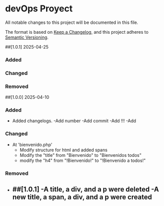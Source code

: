# devOps Proyect

All notable changes to this project will be documented in this file.

The format is based on [Keep a Changelog](https://keepachangelog.com/en/1.0.0/),
and this project adheres to [Semantic Versioning](https://semver.org/spec/v2.0.0.html).

##[1.0.1] 2025-04-25

### Added

### Changed

### Removed

##[1.0.0] 2025-04-10

### Added

- Added changelogs.
-Add number
-Add commit
-Add !!!
-Add

### Changed

- At 'bienvenido.php'
	- Modify structure for html and added spans
	- Modify the "title" from "Bienvenido" to "Bienvenidos todos"
	- modify the "h4" from "!Bienvenido!" to  "!Bienvenido a todos!" 
	
	
### Removed

- ##[1.0.1]
  -A title, a div, and a p were deleted
  -A new title, a span, a div, and a p were created
  -
